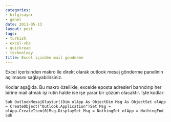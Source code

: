 ```yaml
---
categories:
- bilgisayar
- genel
date: 2011-05-13
layout: post
tags:
- turkish
- excel-vba
- quickread
- technology
title: Excel içinden mail gönderme
---
```


Excel içerisinden makro ile direkt olarak outlook mesaj gönderme panelinin açılmasını sağlayabilirsiniz.  
  
Kodlar aşağıda. Bu makro özellikle, excelde eposta adresleri barındırıp her birine mail atmak işi rutin halde ise işe yarar bir çözüm olacaktır. İşte kodlar:  

```
Sub OutlookMesajOlustur()Dim olApp As ObjectDim Msg As ObjectSet olApp = CreateObject("Outlook.Application")Set Msg = olApp.CreateItem(0)Msg.DisplaySet Msg = NothingSet olApp = NothingEnd Sub
```
